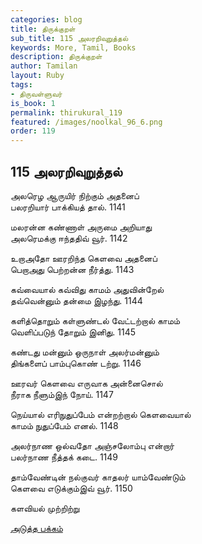 ```yaml
---
categories: blog
title: திருக்குறள்
sub_title: 115 அலரறிவுறுத்தல்
keywords: More, Tamil, Books
description: திருக்குறள்
author: Tamilan
layout: Ruby
tags:
- திருவள்ளுவர்
is_book: 1
permalink: thirukural_119
featured: /images/noolkal_96_6.png
order: 119
---
```

## 115 அலரறிவுறுத்தல்

அலரெழ ஆருயிர் நிற்கும் அதனைப்  
பலரறியார் பாக்கியத் தால். 1141

மலரன்ன கண்ணாள் அருமை அறியாது  
அலரெமக்கு ஈந்ததிவ் வூர். 1142

உறாஅதோ ஊரறிந்த கெளவை அதனைப்  
பெறாஅது பெற்றன்ன நீர்த்து. 1143

கவ்வையால் கவ்விது காமம் அதுவின்றேல்  
தவ்வென்னும் தன்மை இழந்து. 1144

களித்தொறும் கள்ளுண்டல் வேட்டற்றால் காமம்  
வெளிப்படுந் தோறும் இனிது. 1145

கண்டது மன்னும் ஒருநாள் அலர்மன்னும்  
திங்களைப் பாம்புகொண் டற்று. 1146

ஊரவர் கெளவை எருவாக அன்னைசொல்  
நீராக நீளும்இந் நோய். 1147

நெய்யால் எரிநுதுப்பேம் என்றற்றால் கெளவையால்  
காமம் நுதுப்பேம் எனல். 1148

அலர்நாண ஒல்வதோ அஞ்சலோம்பு என்றார்  
பலர்நாண நீத்தக் கடை. 1149

தாம்வேண்டின் நல்குவர் காதலர் யாம்வேண்டும்  
கெளவை எடுக்கும்இவ் வூர். 1150

களவியல் முற்றிற்று

[அடுத்த பக்கம்](thirukural_120)